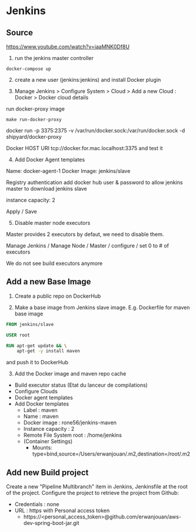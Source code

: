 # Jenkins

## Source

https://www.youtube.com/watch?v=jaaMNK0Df8U

1. run the jenkins master controller
```
docker-compose up
```

2. create a new user (jenkins:jenkins) and install Docker plugin

3. Manage Jenkins > Configure System > Cloud > Add a new Cloud : Docker > Docker cloud details

run docker-proxy image

```
make run-docker-proxy
```

docker run -p 3375:2375 -v /var/run/docker.sock:/var/run/docker.sock -d shipyard/docker-proxy
 
Docker HOST URI
tcp://docker.for.mac.localhost:3375
and test it

4. Add Docker Agent templates

Name: docker-agent-1
Docker Image: jenkins/slave

Registry authentication
add docker hub user & password
to allow jenkins master to download jenkins slave

instance capacity: 2

Apply / Save

5. Disable master node executors

Master provides 2 executors by defaut, we need to disable them.

Manage Jenkins / Manage Node / Master / configure / 
set 0 to # of executors

We do not see build executors anymore

## Add a new Base Image

1. Create a public repo on DockerHub

2. Make a base image from Jenkins slave image. E.g. Dockerfile for maven base image

```Dockerfile
FROM jenkins/slave

USER root

RUN apt-get update && \
	apt-get -y install maven
```

and push it to DockerHub

3. Add the Docker image and maven repo cache

- Build executor status (Etat du lanceur de compilations)
- Configure Clouds
- Docker agent templates
- Add Docker templates
	- Label : maven
	- Name : maven
	- Docker image : rone56/jenkins-maven
	- Instance capacity : 2
	- Remote File System root : /home/jenkins
	- (Container Settings)
		- Mounts: type=bind,source=/Users/erwanjouan/.m2,destination=/root/.m2

## Add new Build project

Create a new "Pipeline Multibranch" item in Jenkins, Jenkinsfile at the root of the project.
Configure the project to retrieve the project from Github:
- Credentials : none
- URL : https with Personal access token
	- https://<personal_access_token>@github.com/erwanjouan/aws-dev-spring-boot-jar.git